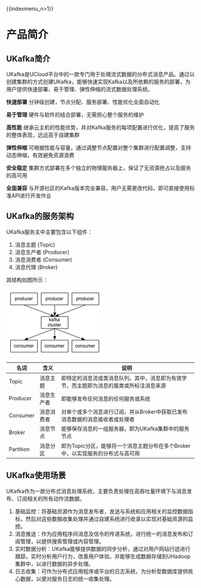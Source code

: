 {{indexmenu_n>1}}

# 产品简介

## UKafka简介

UKafka是UCloud平台中的一款专门用于处理流式数据的分布式消息产品。通过以创建集群的方式创建UKafka，能够快速实现Kafka以及所依赖的服务的部署，为用户提供快速部署、易于管理、弹性伸缩的流式数据处理系统。

**快速部署** 分钟级创建，节点分配、服务部署、性能优化全面自动化

**易于管理** 硬件与软件的结合部署，无需担心整个服务的维护

**高性能** 继承云主机的性能优势，并对Kafka服务的每项配置进行优化，提高了服务的整体表现，远远高于自建集群

**弹性伸缩** 可根据性能与容量，通过调整节点配置对整个集群进行配置调整，支持动态伸缩，有效避免资源浪费

**安全稳定** 集群方式部署在多个独立的物理服务器上，保证了无资源抢占以及服务的高可用

**全面兼容** 与开源社区的Kafka版本完全兼容，用户无需更改代码，即可直接使用标准API进行开发作业

## UKafka的服务架构

UKafka服务主中主要包含以下组件：

1.  消息主题 (Topic)
2.  消息生产者 (Producer)
3.  消息消费者 (Consumer)
4.  消息代理 (Broker)

其结构如图所示：

![image](/images/ukafka1.png)

| 名词        | 含义    | 说明                                            |
| --------- | ----- | --------------------------------------------- |
| Topic     | 消息主题  | 即特定的消息流或类消息队列。其中，消息即为有效字节，而主题即为消息的属类或所标注消息来源  |
| Producer  | 消息生产者 | 即能够发布任何消息的任何服务或系统                             |
| Consumer  | 消息消费者 | 对单个或多个消息进行订阅，并从Broker中获取已发布消息数据的消息接收者或处理者     |
| Broker    | 消息节点  | 能够保存消息的一组服务器，即为UKafka集群中的服务节点                 |
| Partition | 消息分区  | 即为Topic分区，能够将一个消息主题分布在多个Broker中，以实现服务的分布式与高可用 |

## UKafka使用场景

UKafka作为一款分布式消息处理系统，主要负责处理在高吞吐量环境下与消息发布、订阅相关的所有动作流数据。

1.  基础监控：将基础资源作为消息发布者，发送与系统和应用相关的监控数据指标，然后对这些数据收集处理并通过自建系统进行收录以实现对基础资源的监控。
2.  消息推送：作为应用程序间消息及信令的传递系统，进行统一的消息发布和订阅管理，以提供搜索管理或内容管理。
3.  实时数据分析：UKafka能够提供数据的同步分析，通过对用户网站行迹进行跟踪，实时分析用户行为，改善用户体验。并能够生成数据存储到UHadoop集群中，以进行数据的异步处理。
4.  日志收集：可作为分布式应用程序或平台的日志系统，为分析型数据库提供核心数据，以便对服务日志的统一收集处理。
